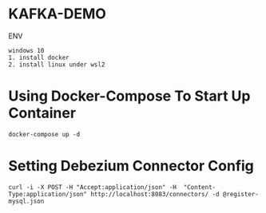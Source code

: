 # KAFKA-DEMO
ENV
```
windows 10 
1. install docker
2. install linux under wsl2
```

# Using Docker-Compose To Start Up Container
```
docker-compose up -d
```
# Setting Debezium Connector Config
```
curl -i -X POST -H "Accept:application/json" -H  "Content-Type:application/json" http://localhost:8083/connectors/ -d @register-mysql.json
```